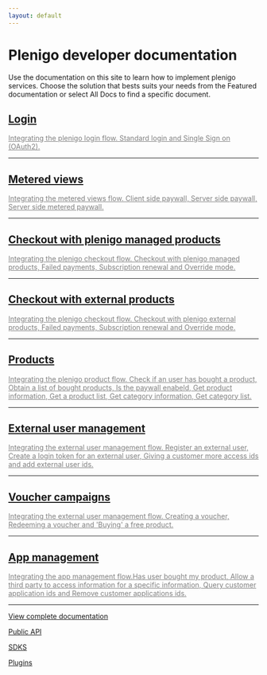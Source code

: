 ```yaml
---
layout: default
---
```


# Plenigo developer documentation

Use the documentation on this site to learn how to implement plenigo services. Choose the solution that bests suits your needs from the Featured documentation or select All Docs to find a specific document.

<div class="container">
        <div class="row">
            <div class="col-lg-8 col-lg-offset-2 col-md-10 col-md-offset-1">
                <div class="post-preview">
                    <a href="login">
                        <h2 class="post-title">
                            Login
                        </h2>
                        <a href="login" style="color:grey"> 
                        Integrating the plenigo login flow. Standard login and Single Sign on (OAuth2).
                        </a>
                    </a>
                </div>
                <hr>
                 <div class="post-preview">
                      <a href="voucher_campaigns" >
                           <h2 class="post-title">
                           Metered views
                           </h2>
                           <a href="voucher_campaigns" style="color: grey"> 
                           Integrating the metered views flow. Client side paywall, Server side paywall, Server side metered paywall.
                           </a>
                      </a>
                 </div>
                 <hr>
                <div class="post-preview">
                    <a href="checkout_plenigo_managed_products">
                        <h2 class="post-title">
                            Checkout with plenigo managed products
                        </h2>
                        <a href="checkout_plenigo_managed_products" style="color:grey"> 
                        Integrating the plenigo checkout flow. Checkout with plenigo managed products, Failed payments, Subscription renewal and Override mode.</a>
                    </a>
                </div>
                  <hr>
                <div class="post-preview">
                    <a href="checkout_external_products">
                        <h2 class="post-title">
                    Checkout with external products
                        </h2>
                    <a href="checkout_external_products" style="color:grey"> 
                    Integrating the plenigo checkout flow. Checkout with plenigo external products, Failed payments, Subscription renewal and Override mode.</a>
                    </a>
                </div>
                <hr>
                <div class="post-preview">
                    <a href="products">
                         <h2 class="post-title">
                          Products
                         </h2>
                         <a href="products" style="color:grey"> 
                         Integrating the plenigo product flow. Check if an user has bought a product, Obtain a list of bought products, Is the paywall enabeld, Get product information, Get a product list, Get category information, Get category list.
                         </a>
                    </a>
                </div>
                 <hr>
                 <div class="post-preview">
                      <a href="external_user_management"  >
                          <h2 class="post-title">
                           External user management
                           </h2>
                           <a href="external_user_management" style="color: grey"> 
                           Integrating the external user management flow. Register an external user, Create a login token for an external user, Giving a customer more access ids and add external user ids.
                           </a>
                      </a>
                 </div>
                 <hr>
                 <div class="post-preview">
                      <a href="voucher_campaigns"  >
                           <h2 class="post-title">
                           Voucher campaigns
                           </h2>
                           <a href="voucher_campaigns" style="color: grey"> 
                           Integrating the external user management flow. Creating a voucher, Redeeming a voucher and 'Buying' a free product.
                      </a>
                 </a>
                 </div>
                 <hr>
                 <div class="post-preview">
                       <a href="app_management"  >
                            <h2 class="post-title">
                            App management
                            </h2>
                            <a href="app_management" style="color: grey"> 
                            Integrating the app management flow.Has user bought my product, Allow a third party to access information for a specific information, Query customer application ids and Remove customer applications ids. 
                       </a>
                 </a>
                </div>                      
</div>
</div>
</div>

***
[View complete documentation](complete_documentation)

[Public API](https://api.plenigo.com)

[SDKS](/sdks)

[Plugins](/plugins)
